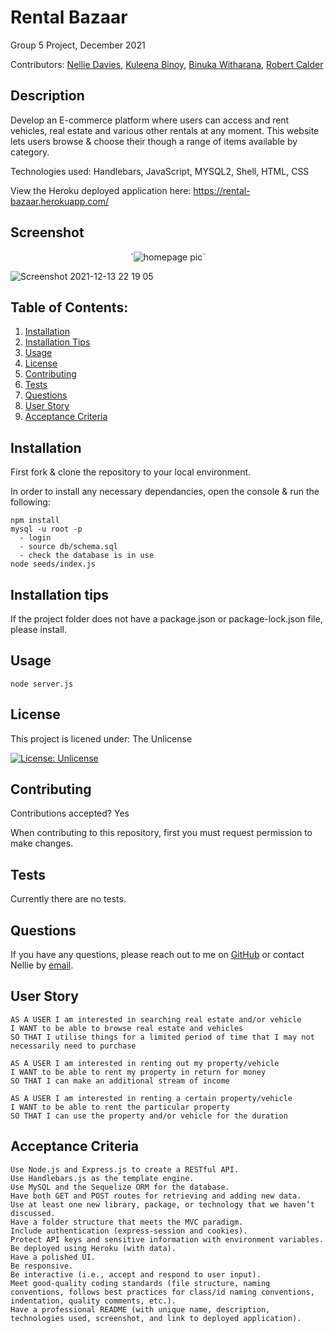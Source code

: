 # Rental Bazaar 
Group 5 Project, December 2021 

Contributors: 
[Nellie Davies](https://github.com./8nd8),
[Kuleena Binoy](https://github.com./Kuleenabinoy),
[Binuka Witharana](https://github.com./BinukaW),
[Robert Calder](https://github.com./RobertCalder1)

## Description
Develop an E-commerce platform where users can access and rent vehicles, real estate and various other rentals at any moment. This website lets users browse & choose their though a range of items available by category.

Technologies used: Handlebars, JavaScript, MYSQL2, Shell, HTML, CSS

View the Heroku deployed application here: https://rental-bazaar.herokuapp.com/

## Screenshot

<p align="center">
  `<img src="https://github.com/8nd8/RentalBazaar/blob/main/public/images/Homepage%20screenshot%20-%202.JPG" alt="homepage pic" />`
</p>



![Screenshot 2021-12-13 22 19 05](https://user-images.githubusercontent.com/86656634/145807018-b493129a-6d12-414f-a2a3-776e15f3e54b.png)


## Table of Contents:
1. [Installation](#installation)
2. [Installation Tips](#installation-tips)
3. [Usage](#usage)
4. [License](#license)
5. [Contributing](#contributing)
6. [Tests](#tests)
7. [Questions](#questions)
8. [User Story](#user-story)
9. [Acceptance Criteria](#acceptance-criteria)

## Installation
First fork & clone the repository to your local environment.

In order to install any necessary dependancies, open the console & run the following:
```
npm install
mysql -u root -p
  - login 
  - source db/schema.sql
  - check the database is in use
node seeds/index.js
```

## Installation tips
If the project folder does not have a package.json or package-lock.json file, please install.

## Usage
```
node server.js
```

## License
This project is licened under:
The Unlicense

 [![License: Unlicense](https://img.shields.io/badge/license-Unlicense-blue.svg)](http://unlicense.org/)

## Contributing

Contributions accepted? Yes

When contributing to this repository, first you must request permission to make changes.

## Tests
Currently there are no tests.

## Questions
If you have any questions, please reach out to me on [GitHub](https://github.com./8nd8) or contact Nellie by [email](mailto:nelliexdavies@gmail.com).

## User Story
```  
AS A USER I am interested in searching real estate and/or vehicle
I WANT to be able to browse real estate and vehicles
SO THAT I utilise things for a limited period of time that I may not necessarily need to purchase

AS A USER I am interested in renting out my property/vehicle
I WANT to be able to rent my property in return for money
SO THAT I can make an additional stream of income 
  
AS A USER I am interested in renting a certain property/vehicle
I WANT to be able to rent the particular property
SO THAT I can use the property and/or vehicle for the duration 

```
## Acceptance Criteria
```
Use Node.js and Express.js to create a RESTful API.
Use Handlebars.js as the template engine.
Use MySQL and the Sequelize ORM for the database.
Have both GET and POST routes for retrieving and adding new data.
Use at least one new library, package, or technology that we haven’t discussed.
Have a folder structure that meets the MVC paradigm.
Include authentication (express-session and cookies).
Protect API keys and sensitive information with environment variables.
Be deployed using Heroku (with data).
Have a polished UI.
Be responsive.
Be interactive (i.e., accept and respond to user input).
Meet good-quality coding standards (file structure, naming conventions, follows best practices for class/id naming conventions, indentation, quality comments, etc.).
Have a professional README (with unique name, description, technologies used, screenshot, and link to deployed application).
```
